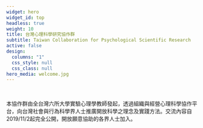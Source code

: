 ```yaml
---
widget: hero
widget_id: top
headless: true
weight: 10
title: 台灣心理科學研究協作群
subtitle: Taiwan Collaboration for Psychological Scientific Research
active: false
design:
  columns: "1"
  css_style: null
  css_class: null
hero_media: welcome.jpg
---
```


<br>

本協作群由全台灣六所大學實驗心理學教師發起，透過組織與經營心理科學協作平台，向台灣社會與行為科學界人士推廣開放科學之理念及實踐方法。交流內容自2019/11/2起完全公開，開放願意協助的各界人士加入。